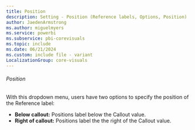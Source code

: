 ```yaml
---
title: Position
description: Setting - Position (Reference labels, Options, Position)
author: JaedenArmstrong
ms.author: miguelmyers
ms.service: powerbi
ms.subservice: pbi-corevisuals
ms.topic: include
ms.date: 06/21/2024
ms.custom: include file - variant
LocalizationGroup: core-visuals
---
```

###### Position

With this dropdown menu, users have two options to specify the  position of the Reference label:
- **Below callout:** Positions label below the Callout value.
- **Right of callout:** Positions label the the right of the Callout value.
